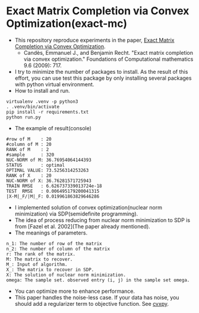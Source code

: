 # Exact Matrix Completion via Convex Optimization(exact-mc)

- This repository reproduce experiments in the paper, [Exact Matrix Completion via Convex Optimization](https://statweb.stanford.edu/~candes/papers/MatrixCompletion.pdf).
  - Candès, Emmanuel J., and Benjamin Recht. "Exact matrix completion via convex optimization." Foundations of Computational mathematics 9.6 (2009): 717.
- I try to minimize the number of packages to install. As the result of this effort, you can use test this package by only installing several packages with python virtual environment.
- How to install and run.
```
virtualenv .venv -p python3
. .venv/bin/activate
pip install -r requirements.txt
python run.py
```
- The example of result(console)
```
#row of M    : 20
#column of M : 20
RANK of M    : 2
#sample      : 320
NUC-NORM of M: 36.76954064144393
STATUS       : optimal
OPTIMAL VALUE: 73.5256314253263
RANK of X    : 20
NUC-NORM of X: 36.76281571725943
TRAIN RMSE   : 6.626737339013724e-18
TEST  RMSE   : 0.006495179200041315
|X-M|_F/|M|_F: 0.019961863829646286
```
- I implemented solution of convex optimization(nuclear norm minimization) via SDP(semidefinite programming).
- The idea of process reducing from nuclear norm minimization to SDP is from \[Fazel et al. 2002\](The paper already mentioned).
- The meanings of parameters.
```
n_1: The number of row of the matrix
n_2: The number of column of the matrix
r: The rank of the matrix.
M: The matrix to recover.
M_: Input of algorithm.
X_: The matrix to recover in SDP.
X: The solution of nuclear norm minimization.
omega: The sample set. observed entry (i, j) in the sample set omega.
```
- You can optimize more to enhance performance.
- This paper handles the noise-less case. If your data has noise, you should add a regularizer term to objective function. See [cvxpy](http://www.cvxpy.org/en/latest/).
